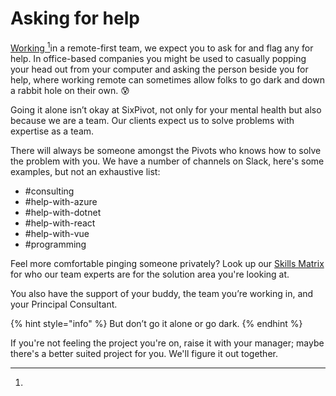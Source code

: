 # Asking for help

[Working ](#user-content-fn-1)[^1]in a remote-first team, we expect you to ask for and flag any for help. In office-based companies you might be used to casually popping your head out from your computer and asking the person beside you for help, where working remote can sometimes allow folks to go dark and down a rabbit hole on their own. 😰

Going it alone isn’t okay at SixPivot, not only for your mental health but also because we are a team. Our clients expect us to solve problems with expertise as a team.

There will always be someone amongst the Pivots who knows how to solve the problem with you. We have a number of channels on Slack, here's some examples, but not an exhaustive list:

* \#consulting
* \#help-with-azure
* \#help-with-dotnet
* \#help-with-react
* \#help-with-vue
* \#programming

Feel more comfortable pinging someone privately? Look up our [Skills Matrix](https://sixpivot.sharepoint.com/:x:/s/Sales/EVUNHa5gt59Lojh0QsaXjIoBl_LPlDDpfsS0W9SOAcdmfQ?e=Fu6GnX) for who our team experts are for the solution area you're looking at.

You also have the support of your buddy, the team you’re working in, and your Principal Consultant.&#x20;

{% hint style="info" %}
But don’t go it alone or go dark.
{% endhint %}

If you're not feeling the project you're on, raise it with your manager; maybe there's a better suited project for you. We'll figure it out together.&#x20;

[^1]: 
